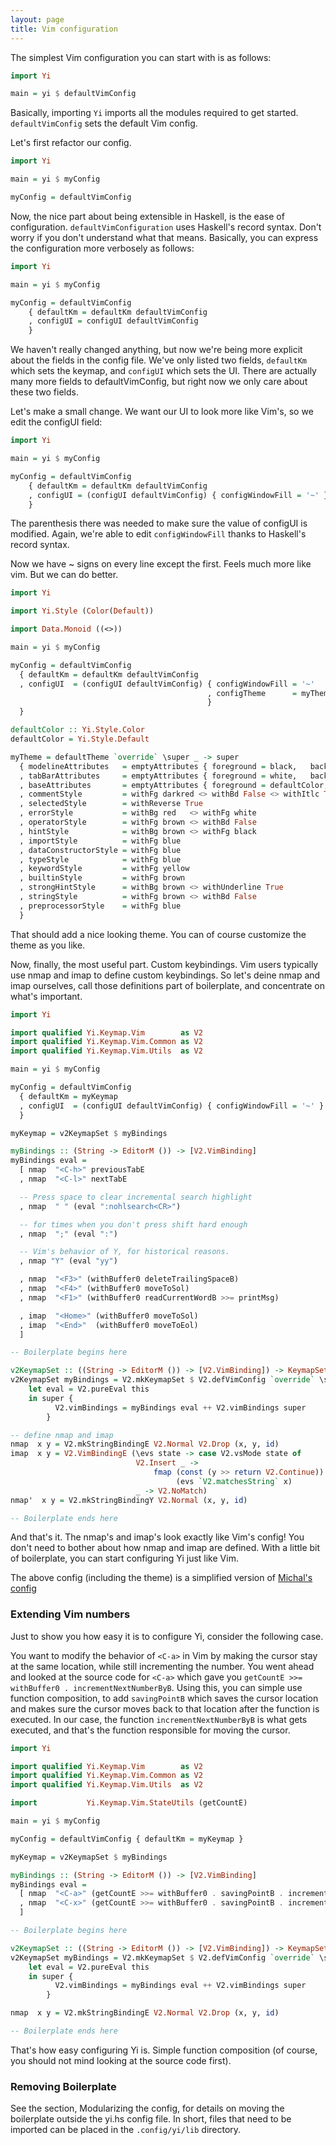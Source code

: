 ```yaml
---
layout: page
title: Vim configuration
---
```


The simplest Vim configuration you can start with is as follows:

~~~ haskell
import Yi

main = yi $ defaultVimConfig
~~~

Basically, importing ```Yi``` imports all the modules required to get started. ```defaultVimConfig``` sets the default Vim config.

Let's first refactor our config.

~~~ haskell
import Yi

main = yi $ myConfig

myConfig = defaultVimConfig
~~~

Now, the nice part about being extensible in Haskell, is the ease of configuration. ```defaultVimConfiguration``` uses Haskell's record syntax. Don't worry if you don't understand what that means. Basically, you can express the configuration more verbosely as follows:

~~~ haskell
import Yi

main = yi $ myConfig

myConfig = defaultVimConfig
    { defaultKm = defaultKm defaultVimConfig
    , configUI = configUI defaultVimConfig
    }
~~~

We haven't really changed anything, but now we're being more explicit about the fields in the config file. We've only listed two fields, ```defaultKm``` which sets the keymap, and ```configUI``` which sets the UI. There are actually many more fields to defaultVimConfig, but right now we only care about these two fields.

Let's make a small change. We want our UI to look more like Vim's, so we edit the configUI field:

~~~ haskell
import Yi

main = yi $ myConfig

myConfig = defaultVimConfig
    { defaultKm = defaultKm defaultVimConfig
    , configUI = (configUI defaultVimConfig) { configWindowFill = '~' }
    }
~~~

The parenthesis there was needed to make sure the value of configUI is modified. Again, we're able to edit ```configWindowFill``` thanks to Haskell's record syntax.

Now we have ~ signs on every line except the first. Feels much more like vim. But we can do better.

~~~ haskell
import Yi

import Yi.Style (Color(Default))

import Data.Monoid ((<>))

main = yi $ myConfig

myConfig = defaultVimConfig
  { defaultKm = defaultKm defaultVimConfig
  , configUI  = (configUI defaultVimConfig) { configWindowFill = '~'
                                            , configTheme      = myTheme
                                            }
  }

defaultColor :: Yi.Style.Color
defaultColor = Yi.Style.Default

myTheme = defaultTheme `override` \super _ -> super
  { modelineAttributes   = emptyAttributes { foreground = black,   background = darkcyan }
  , tabBarAttributes     = emptyAttributes { foreground = white,   background = defaultColor }
  , baseAttributes       = emptyAttributes { foreground = defaultColor, background = defaultColor, bold = True }
  , commentStyle         = withFg darkred <> withBd False <> withItlc True
  , selectedStyle        = withReverse True
  , errorStyle           = withBg red   <> withFg white
  , operatorStyle        = withFg brown <> withBd False
  , hintStyle            = withBg brown <> withFg black
  , importStyle          = withFg blue
  , dataConstructorStyle = withFg blue
  , typeStyle            = withFg blue
  , keywordStyle         = withFg yellow
  , builtinStyle         = withFg brown
  , strongHintStyle      = withBg brown <> withUnderline True
  , stringStyle          = withFg brown <> withBd False
  , preprocessorStyle    = withFg blue
  }
~~~

That should add a nice looking theme. You can of course customize the theme as you like.

Now, finally, the most useful part. Custom keybindings. Vim users typically use nmap and imap to define custom keybindings. So let's deine nmap and imap ourselves, call those definitions part of boilerplate, and concentrate on what's important.

~~~ haskell
import Yi

import qualified Yi.Keymap.Vim        as V2
import qualified Yi.Keymap.Vim.Common as V2
import qualified Yi.Keymap.Vim.Utils  as V2

main = yi $ myConfig

myConfig = defaultVimConfig
  { defaultKm = myKeymap
  , configUI  = (configUI defaultVimConfig) { configWindowFill = '~' }
  }

myKeymap = v2KeymapSet $ myBindings

myBindings :: (String -> EditorM ()) -> [V2.VimBinding]
myBindings eval =
  [ nmap  "<C-h>" previousTabE
  , nmap  "<C-l>" nextTabE

  -- Press space to clear incremental search highlight
  , nmap  " " (eval ":nohlsearch<CR>")

  -- for times when you don't press shift hard enough
  , nmap  ";" (eval ":")

  -- Vim's behavior of Y, for historical reasons.
  , nmap "Y" (eval "yy")

  , nmap  "<F3>" (withBuffer0 deleteTrailingSpaceB)
  , nmap  "<F4>" (withBuffer0 moveToSol)
  , nmap  "<F1>" (withBuffer0 readCurrentWordB >>= printMsg)

  , imap  "<Home>" (withBuffer0 moveToSol)
  , imap  "<End>"  (withBuffer0 moveToEol)
  ]

-- Boilerplate begins here

v2KeymapSet :: ((String -> EditorM ()) -> [V2.VimBinding]) -> KeymapSet
v2KeymapSet myBindings = V2.mkKeymapSet $ V2.defVimConfig `override` \super this ->
    let eval = V2.pureEval this
    in super {
          V2.vimBindings = myBindings eval ++ V2.vimBindings super
        }

-- define nmap and imap
nmap  x y = V2.mkStringBindingE V2.Normal V2.Drop (x, y, id)
imap  x y = V2.VimBindingE (\evs state -> case V2.vsMode state of
                            V2.Insert _ ->
                                fmap (const (y >> return V2.Continue))
                                     (evs `V2.matchesString` x)
                            _ -> V2.NoMatch)
nmap'  x y = V2.mkStringBindingY V2.Normal (x, y, id)

-- Boilerplate ends here
~~~

And that's it. The nmap's and imap's look exactly like Vim's config! You don't need to bother about how nmap and imap are defined. With a little bit of boilerplate, you can start configuring Yi just like Vim.

The above config (including the theme) is a simplified version of [Michal's config](https://github.com/yi-editor/yi/blob/master/yi-contrib/src/Yi/Config/Users/Michal.hs)

### Extending Vim numbers

Just to show you how easy it is to configure Yi, consider the following case.

You want to modify the behavior of ```<C-a>``` in Vim by making the cursor stay at the same location, while still incrementing the number. You went ahead and looked at the source code for ```<C-a>``` which gave you ```getCountE >>= withBuffer0 . incrementNextNumberByB```. Using this, you can simple use function composition, to add ```savingPointB``` which saves the cursor location and makes sure the cursor moves back to that location after the function is executed. In our case, the function ```incrementNextNumberByB``` is what gets executed, and that's the function responsible for moving the cursor.

~~~ haskell
import Yi

import qualified Yi.Keymap.Vim        as V2
import qualified Yi.Keymap.Vim.Common as V2
import qualified Yi.Keymap.Vim.Utils  as V2

import           Yi.Keymap.Vim.StateUtils (getCountE)

main = yi $ myConfig

myConfig = defaultVimConfig { defaultKm = myKeymap }

myKeymap = v2KeymapSet $ myBindings

myBindings :: (String -> EditorM ()) -> [V2.VimBinding]
myBindings eval =
  [ nmap  "<C-a>" (getCountE >>= withBuffer0 . savingPointB . incrementNextNumberByB)
  , nmap  "<C-x>" (getCountE >>= withBuffer0 . savingPointB . incrementNextNumberByB . negate)
  ]

-- Boilerplate begins here

v2KeymapSet :: ((String -> EditorM ()) -> [V2.VimBinding]) -> KeymapSet
v2KeymapSet myBindings = V2.mkKeymapSet $ V2.defVimConfig `override` \super this ->
    let eval = V2.pureEval this
    in super {
          V2.vimBindings = myBindings eval ++ V2.vimBindings super
        }

nmap  x y = V2.mkStringBindingE V2.Normal V2.Drop (x, y, id)

-- Boilerplate ends here
~~~

That's how easy configuring Yi is. Simple function composition (of course, you should not mind looking at the source code first).

### Removing Boilerplate

See the section, Modularizing the config, for details on moving the boilerplate outside the yi.hs config file. In short, files that need to be imported can be placed in the ```.config/yi/lib``` directory.
